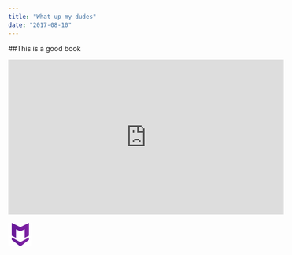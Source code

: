 ```yaml
---
title: "What up my dudes"
date: "2017-08-10"
---
```


##This is a good book

<iframe width="560" height="315" src="https://www.youtube.com/embed/4n0xNbfJLR8" frameborder="0" allowfullscreen></iframe>

![alt text](https://github.com/adam-p/markdown-here/raw/master/src/common/images/icon48.png "Logo Title Text 1")
